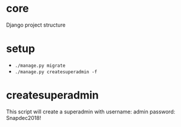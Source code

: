 # core
Django project structure

# setup
- `./manage.py migrate`
- `./manage.py createsuperadmin -f`

# createsuperadmin
This script will create a superadmin with
username: admin
password: Snapdec2018!
